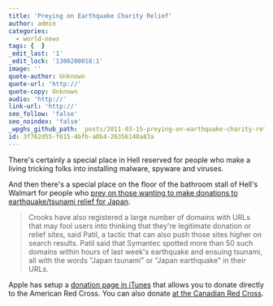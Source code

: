 ```yaml
---
title: 'Preying on Earthquake Charity Relief'
author: admin
categories:
  - world-news
tags: {  }
_edit_last: '1'
_edit_lock: '1300200018:1'
image: ''
quote-author: Unknown
quote-url: 'http://'
quote-copy: Unknown
audio: 'http://'
link-url: 'http://'
seo_follow: 'false'
seo_noindex: 'false'
_wpghs_github_path: _posts/2011-03-15-preying-on-earthquake-charity-relief.md
id: 3f762d55-f615-4bfb-a0b4-26356148a83a
---
```

<p>There's certainly a special place in Hell reserved for people who make a living tricking folks into installing malware, spyware and viruses.</p>
<p>And then there's a special place on the floor of the bathroom stall of Hell's Walmart for people who <a href="http://www.macworld.co.uk/digitallifestyle/news/index.cfm?newsid=3265109&olo=rss">prey on those wanting to make donations to earthquake/tsunami relief for Japan</a>. </p>
<blockquote><p>Crooks have also registered a large number of domains with URLs that may fool users into thinking that they're legitimate donation or relief sites, said Patil, a tactic that can also push those sites higher on search results. Patil said that Symantec spotted more than 50 such domains within hours of last week's earthquake and ensuing tsunami, all with the words "Japan tsunami" or "Japan earthquake" in their URLs.</p></blockquote>
<p>Apple has setup a <a href="https://buy.itunes.apple.com/WebObjects/MZFinance.woa/wa/buyCharityGiftWizard">donation page in iTunes</a> that allows you to donate directly to the American Red Cross. You can also donate <a href="http://www.redcross.ca/donateonlinenow/">at the <a href="http://www.redcross.ca/donateonlinenow/">Canadian Red Cross</a>.</p>
